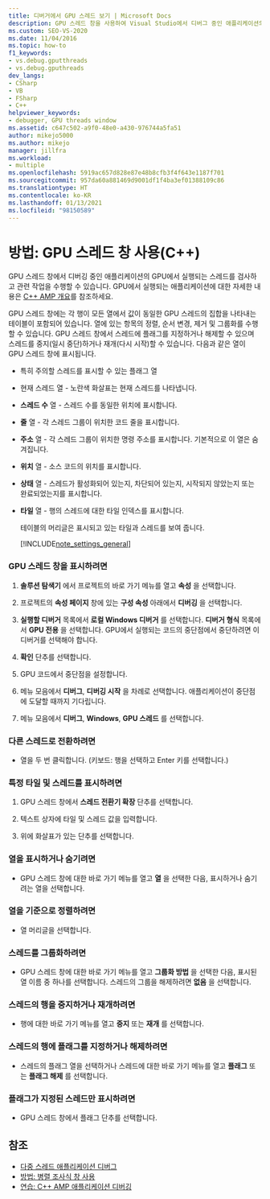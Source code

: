 ```yaml
---
title: 디버거에서 GPU 스레드 보기 | Microsoft Docs
description: GPU 스레드 창을 사용하여 Visual Studio에서 디버그 중인 애플리케이션의 GPU에서 실행되는 스레드를 검토하고 관련 작업을 수행합니다.
ms.custom: SEO-VS-2020
ms.date: 11/04/2016
ms.topic: how-to
f1_keywords:
- vs.debug.gputthreads
- vs.debug.gputhreads
dev_langs:
- CSharp
- VB
- FSharp
- C++
helpviewer_keywords:
- debugger, GPU threads window
ms.assetid: c647c502-a9f0-48e0-a430-976744a5fa51
author: mikejo5000
ms.author: mikejo
manager: jillfra
ms.workload:
- multiple
ms.openlocfilehash: 5919ac657d828e87e48b8cfb3f4f643e1187f701
ms.sourcegitcommit: 957da60a881469d9001df1f4ba3ef01388109c86
ms.translationtype: HT
ms.contentlocale: ko-KR
ms.lasthandoff: 01/13/2021
ms.locfileid: "98150589"
---
```

# <a name="how-to-use-the-gpu-threads-window-c"></a>방법: GPU 스레드 창 사용(C++)
GPU 스레드 창에서 디버깅 중인 애플리케이션의 GPU에서 실행되는 스레드를 검사하고 관련 작업을 수행할 수 있습니다. GPU에서 실행되는 애플리케이션에 대한 자세한 내용은 [C++ AMP 개요](/cpp/parallel/amp/cpp-amp-overview)를 참조하세요.

 GPU 스레드 창에는 각 행이 모든 열에서 값이 동일한 GPU 스레드의 집합을 나타내는 테이블이 포함되어 있습니다. 열에 있는 항목의 정렬, 순서 변경, 제거 및 그룹화를 수행할 수 있습니다. GPU 스레드 창에서 스레드에 플래그를 지정하거나 해제할 수 있으며 스레드를 중지(일시 중단)하거나 재개(다시 시작)할 수 있습니다. 다음과 같은 열이 GPU 스레드 창에 표시됩니다.

- 특히 주의할 스레드를 표시할 수 있는 플래그 열

- 현재 스레드 열 - 노란색 화살표는 현재 스레드를 나타냅니다.

- **스레드 수** 열 - 스레드 수를 동일한 위치에 표시합니다.

- **줄** 열 - 각 스레드 그룹이 위치한 코드 줄을 표시합니다.

- **주소** 열 - 각 스레드 그룹이 위치한 명령 주소를 표시합니다. 기본적으로 이 열은 숨겨집니다.

- **위치** 열 - 소스 코드의 위치를 표시합니다.

- **상태** 열 - 스레드가 활성화되어 있는지, 차단되어 있는지, 시작되지 않았는지 또는 완료되었는지를 표시합니다.

- **타일** 열 - 행의 스레드에 대한 타일 인덱스를 표시합니다.

  테이블의 머리글은 표시되고 있는 타일과 스레드를 보여 줍니다.

  [!INCLUDE[note_settings_general](../data-tools/includes/note_settings_general_md.md)]

### <a name="to-display-the-gpu-threads-window"></a>GPU 스레드 창을 표시하려면

1. **솔루션 탐색기** 에서 프로젝트의 바로 가기 메뉴를 열고 **속성** 을 선택합니다.

2. 프로젝트의 **속성 페이지** 창에 있는 **구성 속성** 아래에서 **디버깅** 을 선택합니다.

3. **실행할 디버거** 목록에서 **로컬 Windows 디버거** 를 선택합니다. **디버거 형식** 목록에서 **GPU 전용** 을 선택합니다. GPU에서 실행되는 코드의 중단점에서 중단하려면 이 디버거를 선택해야 합니다.

4. **확인** 단추를 선택합니다.

5. GPU 코드에서 중단점을 설정합니다.

6. 메뉴 모음에서 **디버그**, **디버깅 시작** 을 차례로 선택합니다. 애플리케이션이 중단점에 도달할 때까지 기다립니다.

7. 메뉴 모음에서 **디버그**, **Windows**, **GPU 스레드** 를 선택합니다.

### <a name="to-switch-to-a-different-thread"></a>다른 스레드로 전환하려면

- 열을 두 번 클릭합니다. (키보드: 행을 선택하고 Enter 키를 선택합니다.)

### <a name="to-display-a-particular-tile-and-thread"></a>특정 타일 및 스레드를 표시하려면

1. GPU 스레드 창에서 **스레드 전환기 확장** 단추를 선택합니다.

2. 텍스트 상자에 타일 및 스레드 값을 입력합니다.

3. 위에 화살표가 있는 단추를 선택합니다.

### <a name="to-display-or-hide-a-column"></a>열을 표시하거나 숨기려면

- GPU 스레드 창에 대한 바로 가기 메뉴를 열고 **열** 을 선택한 다음, 표시하거나 숨기려는 열을 선택합니다.

### <a name="to-sort-by-a-column"></a>열을 기준으로 정렬하려면

- 열 머리글을 선택합니다.

### <a name="to-group-threads"></a>스레드를 그룹화하려면

- GPU 스레드 창에 대한 바로 가기 메뉴를 열고 **그룹화 방법** 을 선택한 다음, 표시된 열 이름 중 하나를 선택합니다. 스레드의 그룹을 해제하려면 **없음** 을 선택합니다.

### <a name="to-freeze-or-thaw-a-row-of-threads"></a>스레드의 행을 중지하거나 재개하려면

- 행에 대한 바로 가기 메뉴를 열고 **중지** 또는 **재개** 를 선택합니다.

### <a name="to-flag-or-unflag-a-row-of-threads"></a>스레드의 행에 플래그를 지정하거나 해제하려면

- 스레드의 플래그 열을 선택하거나 스레드에 대한 바로 가기 메뉴를 열고 **플래그** 또는 **플래그 해제** 를 선택합니다.

### <a name="to-display-only-flagged-threads"></a>플래그가 지정된 스레드만 표시하려면

- GPU 스레드 창에서 플래그 단추를 선택합니다.

## <a name="see-also"></a>참조
- [다중 스레드 애플리케이션 디버그](../debugger/debug-multithreaded-applications-in-visual-studio.md)
- [방법: 병렬 조사식 창 사용](../debugger/how-to-use-the-parallel-watch-window.md)
- [연습: C++ AMP 애플리케이션 디버깅](/cpp/parallel/amp/walkthrough-debugging-a-cpp-amp-application)